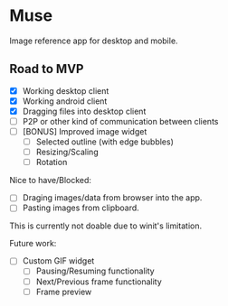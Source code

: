 # Muse

Image reference app for desktop and mobile.

## Road to MVP

- [x] Working desktop client
- [x] Working android client
- [x] Dragging files into desktop client
- [ ] P2P or other kind of communication between clients
- [ ] [BONUS] Improved image widget
  - [ ] Selected outline (with edge bubbles)
  - [ ] Resizing/Scaling
  - [ ] Rotation

Nice to have/Blocked:

- [ ] Draging images/data from browser into the app.
- [ ] Pasting images from clipboard.

This is currently not doable due to winit's limitation.

Future work:

- [ ] Custom GIF widget
  - [ ] Pausing/Resuming functionality
  - [ ] Next/Previous frame functionality
  - [ ] Frame preview
